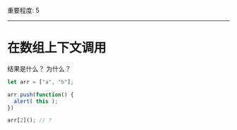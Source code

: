 重要程度: 5

---

# 在数组上下文调用

结果是什么？ 为什么？

```js
let arr = ["a", "b"];

arr.push(function() {
  alert( this );
})

arr[2](); // ?
```

